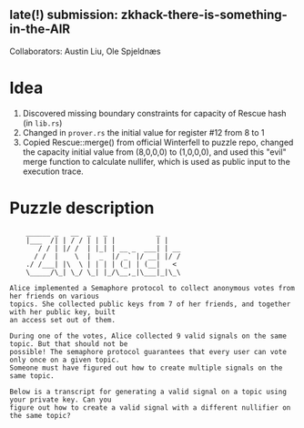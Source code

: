 late(!) submission: zkhack-there-is-something-in-the-AIR
-------------------
Collaborators: Austin Liu, Ole Spjeldnæs 

Idea
==================
1. Discovered missing boundary constraints for capacity of Rescue hash (in `lib.rs`)
2. Changed in `prover.rs` the initial value for register #12 from 8 to 1
3. Copied Rescue::merge() from official Winterfell to puzzle repo, changed the capacity initial value from (8,0,0,0) to (1,0,0,0), and used this "evil" merge function to calculate nullifer, which is used as public input to the execution trace.

Puzzle description
==================

```
    ______ _   __  _   _            _
    |___  /| | / / | | | |          | |
       / / | |/ /  | |_| | __ _  ___| | __
      / /  |    \  |  _  |/ _` |/ __| |/ /
    ./ /___| |\  \ | | | | (_| | (__|   <
    \_____/\_| \_/ \_| |_/\__,_|\___|_|\_\

Alice implemented a Semaphore protocol to collect anonymous votes from her friends on various
topics. She collected public keys from 7 of her friends, and together with her public key, built
an access set out of them.

During one of the votes, Alice collected 9 valid signals on the same topic. But that should not be
possible! The semaphore protocol guarantees that every user can vote only once on a given topic.
Someone must have figured out how to create multiple signals on the same topic.

Below is a transcript for generating a valid signal on a topic using your private key. Can you
figure out how to create a valid signal with a different nullifier on the same topic?
```

